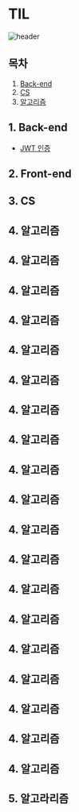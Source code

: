 # TIL

![header](https://capsule-render.vercel.app/api?type=waving&color=auto&height=200&section=header&text=Today%20I%20Learned&fontSize=90)

## 목차

1. [Back-end](#1.-Back-end)<br>
2. [CS](#2.-CS)<br>
5. [알고리즘](#5.-알고라-리즘)<br>

## 1. Back-end

* [JWT 인증](./WEB/Back-end/JWT%20인증.md)

## 2. Front-end

## 3. CS

## 4. 알고리즘

## 4. 알고리즘
## 4. 알고리즘
## 4. 알고리즘
## 4. 알고리즘
## 4. 알고리즘
## 4. 알고리즘
## 4. 알고리즘
## 4. 알고리즘
## 4. 알고리즘
## 4. 알고리즘
## 4. 알고리즘
## 4. 알고리즘
## 4. 알고리즘
## 4. 알고리즘
## 4. 알고리즘
## 4. 알고리즘
## 4. 알고리즘
## 4. 알고리즘
## 5. 알고라리즘
